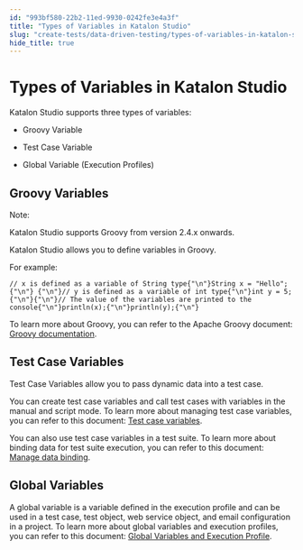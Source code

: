 ```yaml
---
id: "993bf580-22b2-11ed-9930-0242fe3e4a3f"
title: "Types of Variables in Katalon Studio"
slug: "create-tests/data-driven-testing/types-of-variables-in-katalon-studio"
hide_title: true
---
```


# <a id="id" class="anchor_top_offset"/><a id="ariaid-title1" class="anchor_top_offset"/>Types of Variables in <span xmlns="http://www.w3.org/1999/xhtml" className="ph">Katalon Studio</span> 

<p xmlns="http://www.w3.org/1999/xhtml" className="p"><span className="ph">Katalon Studio</span> supports three types of variables:</p> 
<ul xmlns="http://www.w3.org/1999/xhtml" className="ul"><li className="li">     <p className="p">Groovy Variable</p>   </li><li className="li">     <p className="p">Test Case Variable</p>   </li><li className="li">     <p className="p">Global Variable (Execution Profiles)</p>   </li></ul> 
    

## <a id="id_1" class="anchor_top_offset"/>Groovy Variables

    
      
<div xmlns="http://www.w3.org/1999/xhtml" className="note note note_note"><span className="note__title">Note:</span> 
  <p className="p">Katalon Studio supports Groovy from version 2.4.x onwards.</p>
</div>
      
<p xmlns="http://www.w3.org/1999/xhtml" className="p">Katalon Studio allows you to define variables in Groovy.</p> 
      
<p xmlns="http://www.w3.org/1999/xhtml" className="p">For example:</p> 
              
<pre xmlns="http://www.w3.org/1999/xhtml" className="pre codeblock"><code>// x is defined as a variable of String type{"\n"}String x = "Hello";{"\n"} {"\n"}// y is defined as a variable of int type{"\n"}int y = 5;{"\n"}{"\n"}// The value of the variables are printed to the console{"\n"}println(x);{"\n"}println(y);{"\n"}</code></pre> 
            
<p xmlns="http://www.w3.org/1999/xhtml" className="p">To learn more about Groovy, you can refer to the Apache Groovy   document: <a className="xref j-external-link" href="http://groovy-lang.org/semantics.html" target="_blank">Groovy     documentation</a>.</p> 
    
  
    

## <a id="id_2" class="anchor_top_offset"/>Test Case Variables

    
      
<p xmlns="http://www.w3.org/1999/xhtml" className="p">Test Case Variables allow you to pass dynamic data into a test   case.</p> 
      
<p xmlns="http://www.w3.org/1999/xhtml" className="p">You can create test case variables and call test cases with   variables in the manual and script mode. To learn more about   managing test case variables, you can refer to this document: <a className="xref" href="/create-tests/data-driven-testing/test-case-variables#id_1">Test     case variables</a>.</p> 
      
<p xmlns="http://www.w3.org/1999/xhtml" className="p">You can also use test case variables in a test suite. To learn   more about binding data for test suite execution, you can refer to   this document: <a className="xref" href="/create-tests/data-driven-testing/run-test-case-with-an-external-data-source">Manage     data binding</a>.</p> 
    
  
    

## <a id="id_3" class="anchor_top_offset"/>Global Variables

    
      
<p xmlns="http://www.w3.org/1999/xhtml" className="p">A global variable is a variable defined in the execution profile   and can be used in a test case, test object, web service object,   and email configuration in a project. To learn more about global   variables and execution profiles, you can refer to this document:   <a className="xref" href="/create-tests/data-driven-testing/global-variables-and-execution-profile#id_1">Global     Variables and Execution Profile</a>.</p> 
    
  
